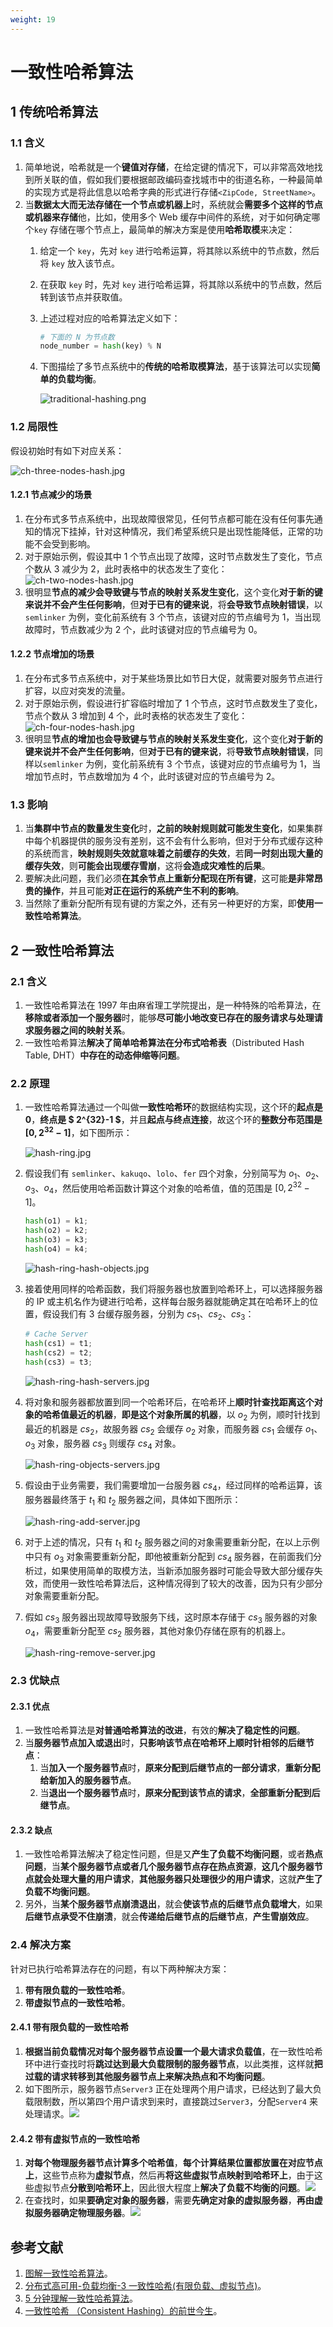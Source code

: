 ```yaml
---
weight: 19
---
```


# 一致性哈希算法

## 1 传统哈希算法

### 1.1 含义

1. 简单地说，哈希就是一个**键值对存储**，在给定键的情况下，可以非常高效地找到所关联的值，假如我们要根据邮政编码查找城市中的街道名称，一种最简单的实现方式是将此信息以哈希字典的形式进行存储`<ZipCode, StreetName>`。
2. 当**数据太大而无法存储在一个节点或机器上**时，系统就会**需要多个这样的节点或机器来存储**他，比如，使用多个 Web 缓存中间件的系统，对于如何确定哪个`key` 存储在哪个节点上，最简单的解决方案是使用**哈希取模**来决定：
   1. 给定一个 `key`，先对 `key` 进行哈希运算，将其除以系统中的节点数，然后将 `key` 放入该节点。
   2. 在获取 `key` 时，先对 `key` 进行哈希运算，将其除以系统中的节点数，然后转到该节点并获取值。
   3. 上述过程对应的哈希算法定义如下：

      ```python
      # 下面的 N 为节点数
      node_number = hash(key) % N
      ```
   4. 下图描绘了多节点系统中的**传统的哈希取模算法**，基于该算法可以实现**简单的负载均衡**。

      ![traditional-hashing.png](../../media/202107/2021-07-07_1421000.9469852762339032.png)

### 1.2 局限性

假设初始时有如下对应关系：

![ch-three-nodes-hash.jpg](../../media/202107/2021-07-07_1423490.6348292290452177.png)

#### 1.2.1 节点减少的场景

1. 在分布式多节点系统中，出现故障很常见，任何节点都可能在没有任何事先通知的情况下挂掉，针对这种情况，我们希望系统只是出现性能降低，正常的功能不会受到影响。
2. 对于原始示例，假设其中 1 个节点出现了故障，这时节点数发生了变化，节点个数从 3 减少为 2，此时表格中的状态发生了变化：![ch-two-nodes-hash.jpg](../../media/202107/2021-07-07_1428060.3557011869260098.png)
3. 很明显**节点的减少会导致键与节点的映射关系发生变化**，这个变化**对于新的键来说并不会产生任何影响**，但**对于已有的键来说**，将**会导致节点映射错误**，以`semlinker` 为例，变化前系统有 3 个节点，该键对应的节点编号为 1，当出现故障时，节点数减少为 2 个，此时该键对应的节点编号为 0。

#### 1.2.2 节点增加的场景

1. 在分布式多节点系统中，对于某些场景比如节日大促，就需要对服务节点进行扩容，以应对突发的流量。
2. 对于原始示例，假设进行扩容临时增加了 1 个节点，这时节点数发生了变化，节点个数从 3 增加到 4 个，此时表格的状态发生了变化：![ch-four-nodes-hash.jpg](../../media/202107/2021-07-07_1434360.9232043057651353.png)
3. 很明显**节点的增加也会导致键与节点的映射关系发生变化**，这个变化**对于新的键来说并不会产生任何影响**，但**对于已有的键来说**，将**导致节点映射错误**，同样以`semlinker` 为例，变化前系统有 3 个节点，该键对应的节点编号为 1，当增加节点时，节点数增加为 4 个，此时该键对应的节点编号为 2。

### 1.3 影响

1. 当**集群中节点的数量发生变化**时，**之前的映射规则就可能发生变化**，如果集群中每个机器提供的服务没有差别，这不会有什么影响，但对于分布式缓存这种的系统而言，**映射规则失效就意味着之前缓存的失效**，若**同一时刻出现大量的缓存失效**，则**可能会出现缓存雪崩**，这将**会造成灾难性的后果**。
2. 要解决此问题，我们必须**在其余节点上重新分配现在所有键**，这可能**是非常昂贵的操作**，并且可能**对正在运行的系统产生不利的影响**。
3. 当然除了重新分配所有现有键的方案之外，还有另一种更好的方案，即**使用一致性哈希算法**。

## 2 一致性哈希算法

### 2.1 含义

1. 一致性哈希算法在 1997 年由麻省理工学院提出，是一种特殊的哈希算法，在**移除或者添加一个服务器**时，能够**尽可能小地改变已存在的服务请求与处理请求服务器之间的映射关系**。
2. 一致性哈希算法**解决了简单哈希算法在分布式哈希表**（Distributed Hash Table, DHT）**中存在的动态伸缩等问题**。

### 2.2 原理

1. 一致性哈希算法通过一个叫做**一致性哈希环**的数据结构实现，这个环的**起点是 0**，**终点是 $ 2^{32}-1 $**，并且**起点与终点连接**，故这个环的**整数分布范围是 $[0, 2^{32}-1]$**，如下图所示：

   ![hash-ring.jpg](../../media/202107/2021-07-07_1527080.4916393664284763.png)
2. 假设我们有 `semlinker`、`kakuqo`、`lolo`、`fer` 四个对象，分别简写为 $o_1$、$o_2$、$o_3$、$o_4$，然后使用哈希函数计算这个对象的哈希值，值的范围是 $[0,2^{32}-1]$。

   ```python
   hash(o1) = k1; 
   hash(o2) = k2;
   hash(o3) = k3; 
   hash(o4) = k4;
   ```

   ![hash-ring-hash-objects.jpg](../../media/202107/2021-07-07_1532050.7649515222872495.png)
3. 接着使用同样的哈希函数，我们将服务器也放置到哈希环上，可以选择服务器的 IP 或主机名作为键进行哈希，这样每台服务器就能确定其在哈希环上的位置，假设我们有 3 台缓存服务器，分别为 $cs_1$、$cs_2$、$cs_3$：

   ```python
   # Cache Server
   hash(cs1) = t1;
   hash(cs2) = t2;
   hash(cs3) = t3;
   ```

   ![hash-ring-hash-servers.jpg](../../media/202107/2021-07-07_1535270.7351723268765217.png)
4. 将对象和服务器都放置到同一个哈希环后，在哈希环上**顺时针查找距离这个对象的哈希值最近的机器**，**即是这个对象所属的机器**，以 $o_2$ 为例，顺时针找到最近的机器是 $cs_2$，故服务器 $cs_2$ 会缓存 $o_2$ 对象，而服务器 $cs_1$ 会缓存 $o_1$、$o_3$ 对象，服务器 $cs_3$ 则缓存 $cs_4$ 对象。

   ![hash-ring-objects-servers.jpg](../../media/202107/2021-07-07_1539240.8742732784924294.png)
5. 假设由于业务需要，我们需要增加一台服务器 $cs_4$，经过同样的哈希运算，该服务器最终落于 $t_1$ 和 $t_2$ 服务器之间，具体如下图所示：

   ![hash-ring-add-server.jpg](../../media/202107/2021-07-07_1541410.32191095883185805.png)
6. 对于上述的情况，只有 $t_1$ 和 $t_2$ 服务器之间的对象需要重新分配，在以上示例中只有 $o_3$ 对象需要重新分配，即他被重新分配到 $cs_4$ 服务器，在前面我们分析过，如果使用简单的取模方法，当新添加服务器时可能会导致大部分缓存失效，而使用一致性哈希算法后，这种情况得到了较大的改善，因为只有少部分对象需要重新分配。
7. 假如 $cs_3$ 服务器出现故障导致服务下线，这时原本存储于 $cs_3$ 服务器的对象 $o_4$，需要重新分配至 $cs_2$ 服务器，其他对象仍存储在原有的机器上。

   ![hash-ring-remove-server.jpg](../../media/202107/2021-07-07_1547020.9424212599929602.png)

### 2.3 优缺点

#### 2.3.1 优点

1. 一致性哈希算法是**对普通哈希算法的改进**，有效的**解决了稳定性的问题**。
2. 当**服务器节点加入或退出**时，**只影响该节点在哈希环上顺时针相邻的后继节点**：
   1. 当**加入一个服务器节点**时，**原来分配到后继节点的一部分请求**，**重新分配给新加入的服务器节点**。
   2. 当**退出一个服务器节点**时，**原来分配到该节点的请求**，**全部重新分配到后继节点**。

#### 2.3.2 缺点

1. 一致性哈希算法解决了稳定性问题，但是又**产生了负载不均衡问题**，或者**热点问题**，当**某个服务器节点或者几个服务器节点存在热点资源**，**这几个服务器节点就会处理大量的用户请求**，**其他服务器只处理很少的用户请求**，这就**产生了负载不均衡问题**。
2. 另外，当**某个服务器节点崩溃退出**，就会**使该节点的后继节点负载增大**，如果**后继节点承受不住崩溃**，就会**传递给后继节点的后继节点**，**产生雪崩效应**。

### 2.4 解决方案

针对已执行哈希算法存在的问题，有以下两种解决方案：

1. **带有限负载的一致性哈希**。
2. **带虚拟节点的一致性哈希**。

#### 2.4.1 带有限负载的一致性哈希

1. **根据当前负载情况对每个服务器节点设置一个最大请求负载值**，在一致性哈希环中进行查找时将**跳过达到最大负载限制的服务器节点**，以此类推，这样就**把过载的请求转移到其他服务器节点上来解决热点和不均衡问题**。
2. 如下图所示，服务器节点`Server3` 正在处理两个用户请求，已经达到了最大负载限制数，所以第四个用户请求到来时，直接跳过`Server3`，分配`Server4` 来处理请求。![](../../media/202107/2021-07-07_1621130.7413548858604911.png)

#### 2.4.2 带有虚拟节点的一致性哈希

1. **对每个物理服务器节点计算多个哈希值**，**每个计算结果位置都放置在对应节点上**，这些节点称为**虚拟节点**，然后再**将这些虚拟节点映射到哈希环上**，由于这些虚拟节点**分散到哈希环上**，因此很大程度上**解决了负载不均衡的问题**。![](../../media/202107/2021-07-07_1630280.9856118343143467.png)
2. 在查找时，如果**要确定对象的服务器**，需要**先确定对象的虚拟服务器**，**再由虚拟服务器确定物理服务器**。![](../../media/202107/2021-07-07_1632040.35710670981861736.png)

## 参考文献

1. [图解一致性哈希算法](https://segmentfault.com/a/1190000021199728)。
2. [分布式高可用-负载均衡-3 一致性哈希(有限负载、虚拟节点)](https://www.codenong.com/cs107077214)。
3. [5 分钟理解一致性哈希算法](https://juejin.cn/post/6844903750860013576)。
4. [一致性哈希 （Consistent Hashing）的前世今生](https://candicexiao.com/consistenthashing)。
